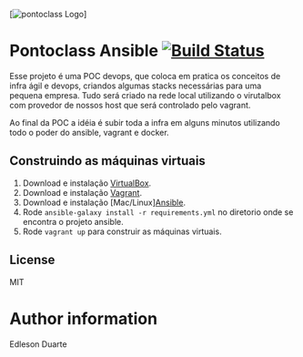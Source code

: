 [![pontoclass Logo](http://uploaddeimagens.com.br/images/001/294/468/original/SmallLogo_200_125.png?1518903690)]

# Pontoclass Ansible [![Build Status](https://travis-ci.org/Edleson/pontoclass-ansible.svg?branch=master)](https://travis-ci.org/Edleson/pontoclass-ansible)

Esse projeto é uma POC devops, que coloca em pratica os conceitos de infra ágil e devops, criandos algumas stacks necessárias para uma pequena empresa. Tudo será criado na rede local utilizando o virutalbox com provedor de nossos host que será controlado pelo vagrant.

Ao final da POC a idéia é subir toda a infra em alguns minutos utilizando todo o poder do ansible, vagrant e docker.

## Construindo as máquinas virtuais

  1. Download e instalação [VirtualBox](https://www.virtualbox.org/wiki/Downloads).
  2. Download e instalação [Vagrant](http://www.vagrantup.com/downloads.html).
  3. Download e instalação [Mac/Linux][Ansible](http://docs.ansible.com/intro_installation.html).
  4. Rode `ansible-galaxy install -r requirements.yml` no diretorio onde se encontra o projeto ansible.
  5. Rode `vagrant up` para construir as máquinas virtuais.

## License

MIT

# Author information

Edleson Duarte